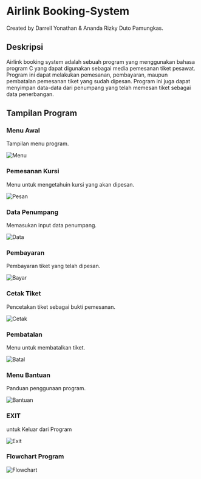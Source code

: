 # Airlink Booking-System
Created by Darrell Yonathan & Ananda Rizky Duto Pamungkas.

## Deskripsi
Airlink booking system adalah sebuah program yang menggunakan bahasa program C yang dapat digunakan sebagai media pemesanan tiket pesawat. Program ini dapat melakukan pemesanan, pembayaran, maupun pembatalan pemesanan tiket yang sudah dipesan. Program ini juga dapat menyimpan data-data dari penumpang yang telah memesan tiket sebagai data penerbangan.

## Tampilan Program
### Menu Awal
Tampilan menu program.

![Menu](/image/Menuawal.jpg)

### Pemesanan Kursi
Menu untuk mengetahuin kursi yang akan dipesan.

![Pesan](/image/PemesananKursi.jpg)

### Data Penumpang
Memasukan input data penumpang.

![Data](/image/DataPenumpang.jpg)

### Pembayaran
Pembayaran tiket yang telah dipesan.

![Bayar](/image/Pembayaran.jpg)

### Cetak Tiket
Pencetakan tiket sebagai bukti pemesanan.

![Cetak](/image/PembayaranPencetakantiket.jpg)

### Pembatalan
Menu untuk membatalkan tiket.

![Batal](/image/Pembatalan.jpg)

### Menu Bantuan
Panduan penggunaan program.

![Bantuan](/image/Menubantuan.jpg)

### EXIT
untuk Keluar dari Program

![Exit](/image/Exit.jpg)

### Flowchart Program

![Flowchart](/image/Flowchart.jpg)
